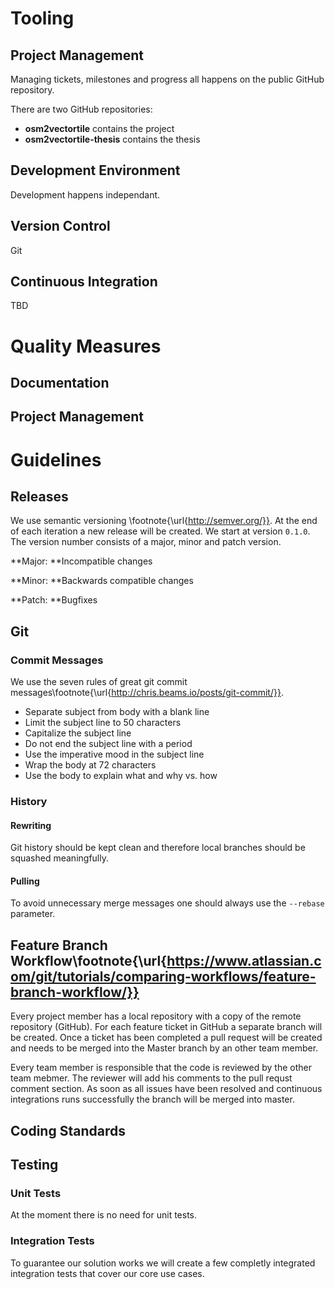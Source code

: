 # Tooling

## Project Management

Managing tickets, milestones and progress all happens on the public GitHub repository.

There are two GitHub repositories:

- **osm2vectortile** contains the project
- **osm2vectortile-thesis** contains the thesis

## Development Environment

Development happens independant.

## Version Control

Git

## Continuous Integration

TBD

# Quality Measures

## Documentation

## Project Management



# Guidelines

## Releases

We use semantic versioning \footnote{\url{http://semver.org/}}.
At the end of each iteration a new release will be created. We start
at version `0.1.0`. The version number consists of a major, minor and patch version.

**Major: **Incompatible changes

**Minor: **Backwards compatible changes

**Patch: **Bugfixes

## Git


### Commit Messages

We use the seven rules of great git commit messages\footnote{\url{http://chris.beams.io/posts/git-commit/}}.


- Separate subject from body with a blank line
- Limit the subject line to 50 characters
- Capitalize the subject line
- Do not end the subject line with a period
- Use the imperative mood in the subject line
- Wrap the body at 72 characters
- Use the body to explain what and why vs. how

### History

#### Rewriting

Git history should be kept clean and therefore local branches should be squashed meaningfully.

#### Pulling

To avoid unnecessary merge messages one should always use the `--rebase` parameter.

## Feature Branch Workflow\footnote{\url{https://www.atlassian.com/git/tutorials/comparing-workflows/feature-branch-workflow/}}

Every project member has a local repository with a copy of the remote repository (GitHub).
For each feature ticket in GitHub a separate branch will be created. Once a ticket
has been completed a pull request will be created and needs to be merged into the Master
branch by an other team member.

Every team member is responsible that the code is reviewed by the other team mebmer.
The reviewer will add his comments to the pull requst comment section. As soon
as all issues have been resolved and continuous integrations runs successfully
the branch will be merged into master.

## Coding Standards

## Testing

### Unit Tests

At the moment there is no need for unit tests.

### Integration Tests

To guarantee our solution works we will create a few completly integrated
integration tests that cover our core use cases.
